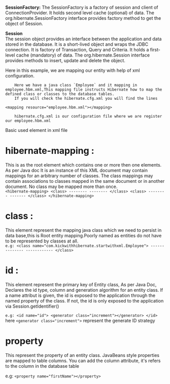 **SessionFactory:**
The SessionFactory is a factory of session and client of ConnectionProvider.
It holds second level cache (optional) of data. The org.hibernate.SessionFactory interface provides factory method to get the object of Session.
  
  
 **Session**        
The session object provides an interface between the application and data stored in the database.
It is a short-lived object and wraps the JDBC connection. It is factory of Transaction, Query and Criteria.
It holds a first-level cache (mandatory) of data. The org.hibernate.Session interface provides methods to insert, update and delete the object.


Here in this example, we are mapping our entity with help of xml configuration.

        Here we have a java class `Employee` and it mapping in employee.hbm.xml,This mapping file instructs Hibernate how to map the defined class or classes to the database tables.
        If you will check the hibernate.cfg.xml you will find the lines
 `<mapping resource="employee.hbm.xml"></mapping>`

        hibernate.cfg.xml is our configuration file where we are register our employee.hbm.xml

<p> Basic used element in xml file </p>

# hibernate-mapping :
This is as the root element which contains one or more then one  <class> elements. As per Java doc It is an instance of this XML document may contain mappings for an arbitrary
        number of classes. The class mappings may contain associations to classes mapped in the same document or in another document. No class may be
        mapped more than once.<br>
`<hibernate-mapping>
<class>
        --------
        --------
</class>
<class>
        --------
        -------
</class>
</hibernate-mapping>`

# class :
This element represent the mapping java class which we need to persist in data base,this is Root entity mapping.Poorly named as entities do not have to be represented by
classes at all.<br>
`e.g:
<class name="com.kickwithhibernate.startwithxml.Employee">
        --------------
        ------------
</class>`

 # id :
This element represent the primary key of Entity class, As per Java Doc, Declares the id type, column and generation algorithm for an entity class.
        If a name attribut is given, the id is exposed to the application through the named property of the class. If not, the id is only exposed to the application
        via Session.getIdentifier()<br>

`e.g:
<id name="id">
<generator class="increment"></generator>
</id>`
        here `<generator class="increment">` represent the generate ID strategy


 # property
This represent the property of an entity class. JavaBeans style properties are mapped to table columns. You can add the column attribute, it's refers to the column in the database table </p>
        e.g:
`<property name="firstName"></property>`
